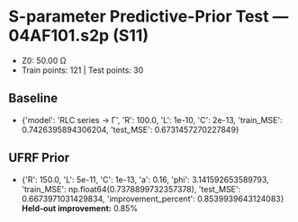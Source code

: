 # S-parameter Predictive-Prior Test — 04AF101.s2p (S11)
- Z0: 50.00 Ω
- Train points: 121  |  Test points: 30

## Baseline
- {'model': 'RLC series -> Γ', 'R': 100.0, 'L': 1e-10, 'C': 2e-13, 'train_MSE': 0.7426395894306204, 'test_MSE': 0.6731457270227849}

## UFRF Prior
- {'R': 150.0, 'L': 5e-11, 'C': 1e-13, 'a': 0.16, 'phi': 3.141592653589793, 'train_MSE': np.float64(0.7378899732357378), 'test_MSE': 0.6673971031429834, 'improvement_percent': 0.8539939643124083}
**Held-out improvement:** 0.85%